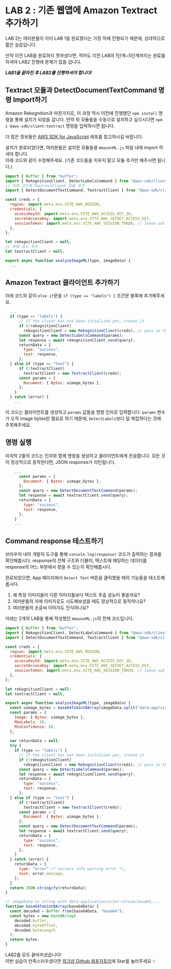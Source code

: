 # LAB 2 : 기존 웹앱에 Amazon Textract 추가하기

LAB 2는 여러분들이 이미 LAB 1을 완료했다는 가정 하에 진행되기 때문에, 상대적으로 짧은 실습입니다.

만약 이전 LAB을 완료하지 못하셨다면, 적어도 이전 LAB의 1단계~5단계까지는 완료를 하셔야 LAB2 진행에 문제가 없을 겁니다.

***LAB1을 끝마친 후 LAB2를 진행하셔야 합니다!***

## Textract 모듈과 DetectDocumentTextCommand 명령 Import하기
Amazon Rekognition과 마찬가지로, 이 과정 역시 이전에 진행했던 `npm install` 명령을 통해 설치가 되었을 겁니다. 만약 위 모듈들을 수동으로 설치하고 싶으시다면 `npm i @aws-sdk/client-textract` 명령을 입력하시면 됩니다.

더 많은 정보들은 [AWS SDK for JavaScript](https://github.com/aws/aws-sdk-js-v3) 레포를 참고하시길 바랍니다.

설치가 완료되었다면, 여러분들은 설치한 모듈들을 `AmazonML.js` 파일 내에 import 하셔야 합니다.<br>
아래 코드와 같이 수정해주세요. (기존 코드들을 지우지 말고 모듈 추가만 해주시면 됩니다.)
```jsx
import { Buffer } from "buffer";
import { RekognitionClient, DetectLabelsCommand } from "@aws-sdk/client-rekognition";
// 아래 코드에 TextractClient 모듈 추가
import { DetectDocumentTextCommand, TextractClient } from "@aws-sdk/client-textract";

const creds = {
  region: import.meta.env.VITE_AWS_REGION,
  credentials: {
    accessKeyId: import.meta.env.VITE_AWS_ACCESS_KEY_ID,
    secretAccessKey: import.meta.env.VITE_AWS_SECRET_ACCESS_KEY,
    sessionToken: import.meta.env.VITE_AWS_SESSION_TOKEN, // leave out if not in hosted workshop
  },
};

let rekognitionClient = null;
// 아래 코드 추가
let textractClient = null;

export async function analyzeImageML(type, imageData) {
  ...
```

## Amazon Textract 클라이언트 추가하기
아래 코드와 같이 `else if`문을 `if (type == "labels") {` 조건문 블록에 추가해주세요.
```jsx
  ...
  if (type == "labels") {
      // If the client has not been initalized yet, create it
      if (!rekognitionClient)  
        rekognitionClient = new RekognitionClient(creds); // pass in the creds as parameter
      const query = new DetectLabelsCommand(params);
      let response = await rekognitionClient.send(query);
      returnData = {
        type: "success",
        text: response,
      };
  } else if (type == "text") {
      if (!textractClient) 
        textractClient = new TextractClient(creds);
      const params = {
        Document: { Bytes: uimage_bytes },
      };
    }
  } catch (error) {
    ...
```
이 코드는 클라이언트를 생성하고 `params` 값들을 명령 인자로 입력합니다. `params` 변수가 오직 image bytes만 필요로 하기 때문에, `DetectLabels`보다 덜 복잡하다는 것에 주목해주세요.

## 명령 실행
마지막 2줄의 코드는 인자와 함께 명령을 생성하고 클라이언트에게 전송합니다. 모든 것이 정상적으로 동작한다면, JSON response가 리턴됩니다.
```jsx
    ...
      const params = {
        Document: { Bytes: uimage_bytes },
      };      
      const query = new DetectDocumentTextCommand(params);
      let response = await textractClient.send(query);
      returnData = {
        type: "success",
        text: response,
      };  
    }
    ...
```

## Command response 테스트하기
브라우저 내의 개발자 도구를 통해 `console.log(response)` 코드가 출력하는 결과를 확인해봅시다. response의 전체 구조와 더불어, 텍스트에 해당하는 데이터를 response의 어느 부분에서 찾을 수 있는지 확인해봅시다.

완료되었으면, App 페이지에서 `Detect Text` 버튼을 클릭했을 때의 기능들을 테스트해봅시다.
1. 왜 특정 이미지들이 다른 이미지들보다 텍스트 추출 성능이 좋을까요?
2. 여러분들의 자체 이미지로도 시도해보셨을 때도 정상적으로 동작하나요?
3. 여러분들의 손글씨 이미지도 인식하나요?

아래는 2개의 LAB을 통해 작성했던 `AmazonML.js`의 전체 코드입니다.
```jsx
import { Buffer } from "buffer";
import { RekognitionClient, DetectLabelsCommand } from "@aws-sdk/client-rekognition";
import { DetectDocumentTextCommand, TextractClient } from "@aws-sdk/client-textract";

const creds = {
  region: import.meta.env.VITE_AWS_REGION,
  credentials: {
    accessKeyId: import.meta.env.VITE_AWS_ACCESS_KEY_ID,
    secretAccessKey: import.meta.env.VITE_AWS_SECRET_ACCESS_KEY,
    sessionToken: import.meta.env.VITE_AWS_SESSION_TOKEN, // leave out if not in hosted workshop
  },
};

let rekognitionClient = null;
let textractClient = null;

export async function analyzeImageML(type, imageData) {
  const uimage_bytes = base64ToUint8Array(imageData.split("data:application/octet-stream;base64,")[1]);
  const params = {
    Image: { Bytes: uimage_bytes },
    MaxLabels: 10,
    MinConfidence: 80,
  };
  
  var returnData = null;
  try {
    if (type == "labels") {
      // If the client has not been initalized yet, create it
      if (!rekognitionClient)  
        rekognitionClient = new RekognitionClient(creds); // pass in the creds as parameter
      const query = new DetectLabelsCommand(params);
      let response = await rekognitionClient.send(query);        
      returnData = {
        type: "success",
        text: response,
      };
  } else if (type == "text") {
      if (!textractClient) 
        textractClient = new TextractClient(creds);
      const params = {
        Document: { Bytes: uimage_bytes },
      };
      const query = new DetectDocumentTextCommand(params);
      let response = await textractClient.send(query);
      returnData = {
        type: "success",
        text: response,
      };  
    }
  } catch (error) {
    returnData = {
      type: "error" /* success info warning error */,
      text: error.message,
    };
  }
  return JSON.stringify(returnData);  
}

// imageData is string with data:application/octet-stream;base64,...
function base64ToUint8Array(base64Data) {
  const decoded = Buffer.from(base64Data, "base64");
  const bytes = new Uint8Array(
    decoded.buffer,
    decoded.byteOffset,
    decoded.byteLength
  );
  return bytes;
}
```

LAB2를 모두 끝마치셨습니다! <br>
이번 실습이 만족스러우셨다면 [워크샵 Github 레포지토리](https://github.com/aws-cloud-clubs/2024-aws-ml-camp-workshop-guide)에 Star를 눌러주세요 ✨ 